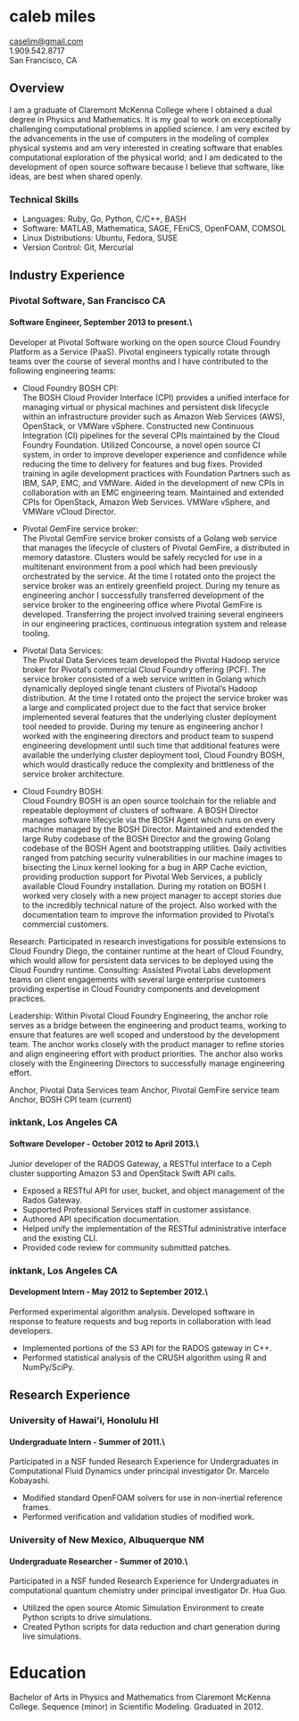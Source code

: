 # caleb miles

caselim@gmail.com  
1.909.542.8717  
San Francisco, CA  

## Overview
I am a graduate of Claremont McKenna College where I obtained a dual degree in Physics and Mathematics.
It is my goal to work on exceptionally challenging computational problems in applied science. I am very excited by the advancements in the use of computers in the modeling of complex physical systems and am very interested in creating software that enables computational exploration of the physical world; and I am dedicated to the development of open source software because I believe that software, like ideas, are best when shared openly. 

### Technical Skills

* Languages: Ruby, Go, Python, C/C++, BASH
* Software: MATLAB, Mathematica, SAGE, FEniCS, OpenFOAM, COMSOL
* Linux Distributions: Ubuntu, Fedora, SUSE
* Version Control: Git, Mercurial

## Industry Experience

### Pivotal Software, San Francisco CA  
#### Software Engineer, September 2013 to present.\

Developer at Pivotal Software working on the open source Cloud Foundry Platform as a Service (PaaS). Pivotal engineers typically rotate through teams over the course of several months and I have contributed to 
the following engineering teams:

 * Cloud Foundry BOSH CPI:\
The BOSH Cloud Provider Interface (CPI) provides a unified interface for managing virtual or physical machines and persistent disk lifecycle within an infrastructure provider such as Amazon Web Services (AWS), OpenStack, or VMWare vSphere. Constructed new Continuous Integration (CI) pipelines for the several CPIs maintained by the Cloud Foundry Foundation. Utilized Concourse, a novel open source CI system, in order to improve developer experience and confidence while reducing the time to delivery for features and bug fixes. Provided training in agile development practices with Foundation Partners such as IBM, SAP, EMC, and VMWare. Aided in the development of new CPIs in collaboration with an EMC engineering team. Maintained and extended CPIs for OpenStack, Amazon Web Services. VMWare vSphere, and VMWare vCloud Director.

* Pivotal GemFire service broker:\
The Pivotal GemFire service broker consists of a Golang web service that manages the lifecycle of clusters of Pivotal GemFire, a distributed in memory datastore. Clusters would be safely recycled for use in a multitenant environment from a pool which had been previously orchestrated by the service. At the time I rotated onto the project the service broker was an entirely greenfield project. During my tenure as engineering anchor I successfully transferred development of the service broker to the engineering office where Pivotal GemFire is developed. Transferring the project involved training several engineers in our engineering practices, continuous integration system and release tooling.


* Pivotal Data Services:\
The Pivotal Data Services team developed the Pivotal Hadoop service broker for Pivotal’s commercial Cloud Foundry offering (PCF). The service broker consisted of a web service written in Golang which dynamically deployed single tenant clusters of Pivotal’s Hadoop distribution. At the time I rotated onto the project the service broker was a large and complicated project due to the fact that service broker implemented several features that the underlying cluster deployment tool needed to provide. During my tenure as engineering anchor I worked with the engineering directors and product team to suspend engineering development until such time that additional features were available the underlying cluster deployment tool, Cloud Foundry BOSH, which would drastically reduce the complexity and brittleness of the service broker architecture.



* Cloud Foundry BOSH:\
Cloud Foundry BOSH is an open source toolchain for the reliable and repeatable deployment of clusters of software. A BOSH Director manages software lifecycle via the BOSH Agent which runs on every machine managed by the BOSH Director. Maintained and extended the large Ruby codebase of the BOSH Director and the growing Golang codebase of the BOSH Agent and bootstrapping utilities. Daily activities ranged from patching security vulnerabilities in our machine images to bisecting the Linux kernel looking for a bug in ARP Cache eviction, providing production support for Pivotal Web Services, a publicly available Cloud Foundry installation. During my rotation on BOSH I worked very closely with a new project manager to accept stories due to the incredibly technical nature of the project. Also worked with the documentation team to improve the information provided to Pivotal’s commercial customers.


Research:
Participated in research investigations for possible extensions to Cloud Foundry Diego, the container runtime at the heart of Cloud Foundry, which would allow for persistent data services to be deployed using the Cloud Foundry runtime.
Consulting:
Assisted Pivotal Labs development teams on client engagements with several large enterprise customers providing expertise in Cloud Foundry components and development practices.

Leadership:
Within Pivotal Cloud Foundry Engineering, the anchor role serves as a bridge between the engineering and product teams, working to ensure that features are well scoped and understood by the development team. The anchor works closely with the product manager to refine stories and align engineering effort with product priorities. The anchor also works closely with the Engineering Directors to successfully manage engineering effort.

Anchor, Pivotal Data Services team
Anchor, Pivotal GemFire service team
Anchor, BOSH CPI team (current)

### inktank, Los Angeles CA
#### Software Developer - October 2012 to April 2013.\

Junior developer of the RADOS Gateway, a RESTful interface to a Ceph cluster supporting Amazon S3 and OpenStack
Swift API calls.

 * Exposed a RESTful API for user, bucket, and object management of the Rados Gateway.
 * Supported Professional Services staff in customer assistance.
 * Authored API specification documentation.
 * Helped unify the implementation of the RESTful administrative interface and the existing CLI.
 * Provided code review for community submitted patches.

### inktank, Los Angeles CA
#### Development Intern - May 2012 to September 2012.\

Performed experimental algorithm analysis. Developed software in response to feature requests and bug reports in collaboration with lead developers. 

 * Implemented portions of the S3 API for the RADOS gateway in C++.
 * Performed statistical analysis of the CRUSH algorithm using R and NumPy/SciPy.

## Research Experience

### University of Hawai'i, Honolulu HI
#### Undergraduate Intern - Summer of 2011.\

Participated in a NSF funded Research Experience for Undergraduates in Computational Fluid Dynamics under principal investigator Dr. Marcelo Kobayashi.

* Modified standard OpenFOAM solvers for use in non-inertial reference frames.
* Performed verification and validation studies of modified work.

### University of New Mexico, Albuquerque NM
#### Undergraduate Researcher - Summer of 2010.\

Participated in a NSF funded Research Experience for Undergraduates in computational quantum chemistry under principal investigator Dr. Hua Guo.

 * Utilized the open source Atomic Simulation Environment to create Python scripts to drive simulations.
 * Created Python scripts for data reduction and chart generation during live simulations.

# Education
Bachelor of Arts in Physics and Mathematics from Claremont McKenna College. Sequence (minor) in Scientific Modeling. Graduated in 2012.

